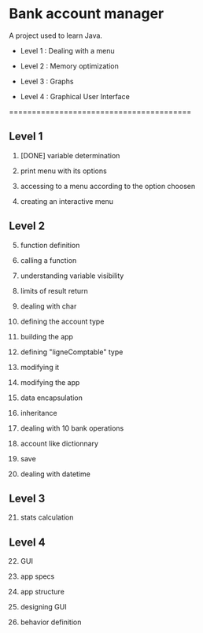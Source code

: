 # Bank account manager 

A project used to learn Java.

- Level 1 : Dealing with a menu

- Level 2 : Memory optimization

- Level 3 : Graphs

- Level 4 : Graphical User Interface

========================================
## Level 1 
1. [DONE] variable determination 

2. print menu with its options

3. accessing to a menu according to the option choosen

4. creating an interactive menu 

## Level 2
5. function definition

6. calling a function

7. understanding variable visibility

8. limits of result return

9. dealing with char

10. defining the account type

11. building the app

12. defining "ligneComptable" type

13. modifying it

14. modifying the app

15. data encapsulation

16. inheritance

17. dealing with 10 bank operations

18. account like dictionnary

19. save

20. dealing with datetime

## Level 3 
21. stats calculation

## Level 4
22. GUI

23. app specs

24. app structure

25. designing GUI

26. behavior definition 

